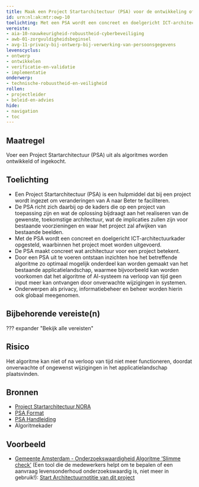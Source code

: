 ```yaml
---
title: Maak een Project Startarchitectuur (PSA) voor de ontwikkeling of inkoop van algoritmes
id: urn:nl:ak:mtr:owp-10
toelichting: Met een PSA wordt een concreet en doelgericht ICT-architectuurkader opgesteld, waarbinnen het project moet worden uitgevoerd.
vereiste:
- aia-10-nauwkeurigheid-robuustheid-cyberbeveiliging
- awb-01-zorgvuldigheidsbeginsel
- avg-11-privacy-bij-ontwerp-bij-verwerking-van-persoonsgegevens
levenscyclus:
- ontwerp
- ontwikkelen
- verificatie-en-validatie
- implementatie
onderwerp:
- technische-robuustheid-en-veiligheid
rollen:
- projectleider
- beleid-en-advies
hide:
- navigation
- toc
---
```


<!-- tags -->

## Maatregel

Voer een Project Startarchitectuur (PSA) uit als algoritmes worden ontwikkeld of ingekocht.

## Toelichting

- Een Project Startarchitectuur (PSA) is een hulpmiddel dat bij een project wordt ingezet om veranderingen van A naar Beter te faciliteren.
- De PSA richt zich daarbij op de kaders die op een project van toepassing zijn en wat de oplossing bijdraagt aan het realiseren van de gewenste, toekomstige architectuur, wat de implicaties zullen zijn voor bestaande voorzieningen en waar het project zal afwijken van bestaande beelden.
- Met de PSA wordt een concreet en doelgericht ICT-architectuurkader opgesteld, waarbinnen het project moet worden uitgevoerd. 
- De PSA maakt concreet wat architectuur voor een project betekent.
- Door een PSA uit te voeren ontstaan inzichten hoe het betreffende algoritme zo optimaal mogelijk onderdeel kan worden gemaakt van het bestaande applicatielandschap, waarmee bijvoorbeeld kan worden voorkomen dat het algoritme of AI-systeem na verloop van tijd geen input meer kan ontvangen door onverwachte wijzigingen in systemen.
- Onderwerpen als privacy, informatiebeheer en beheer worden hierin ook globaal meegenomen. 
  
## Bijbehorende vereiste(n)
??? expander "Bekijk alle vereisten"
    <!-- list_vereisten_on_maatregelen_page -->

## Risico
Het algoritme kan niet of na verloop van tijd niet meer functioneren, doordat onverwachte of ongewenst wijzigingen in het applicatielandschap plaatsvinden. 

## Bronnen

- [Project Startarchitectuur,NORA](https://www.noraonline.nl/wiki/PSA_(Project_Startarchitectuur))
- [PSA Format](https://www.noraonline.nl/images/noraonline/9/96/NORA_PSA_format.odt)
- [PSA Handleiding](https://www.noraonline.nl/images/noraonline/9/93/NORA-handleiding_voor_het_opstellen_van_een_PSA.odt)
- Algoritmekader

## Voorbeeld

- [Gemeente Amsterdam - Onderzoekswaardigheid Algoritme ‘Slimme check’](https://algoritmeregister.amsterdam.nl/onderzoekswaardigheid-slimme-check-levensonderhoud) (Een tool die de medewerkers helpt om te bepalen of een aanvraag levensonderhoud onderzoekswaardig is, niet meer in gebruik!): [Start Architectuurnotitie van dit project](https://algoritmeregister.amsterdam.nl/wp-content/plugins/saidot-integratorv2/proxy.php?url=AHn%2B3x1z2imOmm0lOvAus5CVlGVVvJprgQD4cckV1WakmswgAC%2BrBXoElLUqjLFXbQD%2BDhXIfXyZ3PkucbEB8bYD8rpIdh1fkU3iEcm%2FxXU6waCLq20vSGbyXl6UawFq7XJiDRMFN%2BxNwzhI%2F95QAChRcxDzeIa8LP2W35ywKvM8I7gohjeuG9xdZFN5FnS%2FN8tUMXl%2BNJkVrIEciqiCKcbHve9wivl3VdrmOzDQbsQC5xe8HXAv37RzfMcO6eT%2FhL6u5hol%2FUReJGnL9oDr2kfcphEGX%2FSnSW1gCNSQCBn7CBdznwp1m3yE%2Fn66zz%2F0G6CtxyAtc0pASMu8mWrAqLMwzPdKnz7wcfjl3dTwTxQ%3D)

